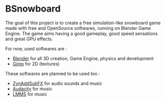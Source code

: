 BSnowboard
==========

The goal of this project is to create a free simulation-like snowboard game made with free and OpenSource softwares, running on Blender Game Engine.
The game aims having a good gameplay, good speed sensations and great GPU effects.

For now, used softwares are :
* [Blender](http://www.blender.org/) for all 3D creation, Game Engine, physics and development
* [Gimp](http://www.gimp.org/) for 2D (textures)

These softwares are planned to be used too :
* [ZynAddSubFX](http://zynaddsubfx.sourceforge.net/) for audio sounds and music
* [Audacity](http://audacity.sourceforge.net) for music
* [LMMS](http://lmms.sourceforge.net) for music